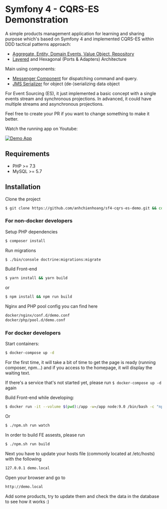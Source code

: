 Symfony 4 - CQRS-ES Demonstration
=====================

A simple products management application for learning and sharing purpose which's based on Symfony 4 and implemented CQRS-ES within DDD tactical patterns approach:
 
 * [Aggregate, Entity, Domain Events, Value Object, Repository][3]
 * [Layered][4] and Hexagonal (Ports & Adapters) Architecture

Main using components:

 * [Messenger Component][1] for dispatching command and query.
 * [JMS Serializer][2] for object (de-)serializing data object

For Event Sourcing (ES), it just implemented a basic concept with a single events stream and synchronous projections. 
In advanced, it could have multiple streams and asynchronous projections.

Feel free to create your PR if you want to change something to make it better.

Watch the running app on Youtube:

[![Demo App](https://img.youtube.com/vi/CWJ5UoxXXkE/0.jpg)](https://www.youtube.com/watch?v=CWJ5UoxXXkE)

## Requirements
* PHP >= 7.3
* MySQL >= 5.7

## Installation

Clone the project
```bash
$ git clone https://github.com/anhchienhoang/sf4-cqrs-es-demo.git && cd sf4-cqrs-es-demo
```

### For non-docker developers

Setup PHP dependencies
```bash
$ composer install
```

Run migrations
```bash
$ ./bin/console doctrine:migrations:migrate
```

Build Front-end
```bash
$ yarn install && yarn build
```
or
```bash
$ npm install && npm run build
```

Nginx and PHP pool config you can find here
```bash
docker/nginx/conf.d/demo.conf
docker/php/pool.d/demo.conf
```

### For docker developers
Start containers:

```bash
$ docker-compose up -d
```

For the first time, it will take a bit of time to get the page is ready (running composer, npm...) 
and if you access to the homepage, it will display the waiting text.

If there's a service that's not started yet, please run `$ docker-compose up -d` again

Build Front-end while developing:
```bash
$ docker run -it --volume $(pwd):/app -w=/app node:9.0 /bin/bash -c "npm run watch"
```
Or
```bash
$ ./npm.sh run watch
```
In order to build FE assests, please run
```bash
$ ./npm.sh run build
```

Next you have to update your hosts file (commonly located at /etc/hosts) with the following
```bash
127.0.0.1 demo.local
```

Open your browser and go to
```bash
http://demo.local
```
Add some products, try to update them and check the data in the database to see how it works :)

[1]: https://symfony.com/doc/current/components/messenger.html
[2]: https://github.com/schmittjoh/serializer
[3]: https://en.wikipedia.org/wiki/Domain-driven_design#Building_blocks
[4]: src/SfCQRSDemo
